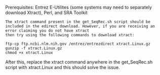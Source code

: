 Prerequisites:  Entrez E-Utilites (some systems may need to separately download Xtract), Perl, and SRA Toolkit

```
The xtract command present in the get_SeqRec.sh script should be included in the edirect download. However, if you are receiving an error claiming you do not have xtract
then try using the following commands to download xtract:

ftp-cp ftp.ncbi.nlm.nih.gov /entrez/entrezdirect xtract.Linux.gz
gunzip -f xtract.Linux.gz
chmod +x xtract.Linux
```
After this, replace the xtract command anywhere in the get_SeqRec.sh script with xtract.Linux and this should solve the issue.
